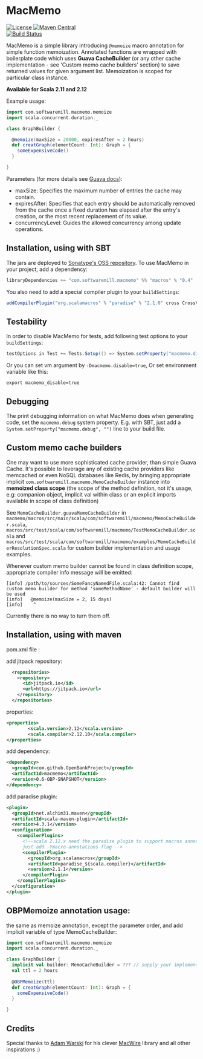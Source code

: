 MacMemo
=======
[![License](https://img.shields.io/badge/License-Apache%202.0-blue.svg)](https://opensource.org/licenses/Apache-2.0)
[![Maven Central](https://maven-badges.herokuapp.com/maven-central/com.softwaremill.macmemo/macros_2.12/badge.svg)](https://maven-badges.herokuapp.com/maven-central/com.softwaremill.macmemo/macros_2.12)  
[![Build Status](https://travis-ci.org/kciesielski/macmemo.svg?branch=master)](https://travis-ci.org/kciesielski/macmemo)

MacMemo is a simple library introducing `@memoize` macro annotation for simple function memoization. 
Annotated functions are wrapped with boilerplate code which uses **Guava CacheBuilder** 
(or any other cache implementation - see 'Custom memo cache builders' section) to save 
returned values for given argument list. Memoization is scoped for particular class instance.    

**Available for Scala 2.11 and 2.12**

Example usage:  
````scala
import com.softwaremill.macmemo.memoize
import scala.concurrent.duration._

class GraphBuilder {

  @memoize(maxSize = 20000, expiresAfter = 2 hours)
  def creatGraph(elementCount: Int): Graph = {
    someExpensiveCode()
  }

}
````

Parameters (for more details see [Guava docs](http://docs.guava-libraries.googlecode.com/git/javadoc/com/google/common/cache/CacheBuilder.html)):
* maxSize: Specifies the maximum number of entries the cache may contain.
* expiresAfter: Specifies that each entry should be automatically removed from the cache once a fixed duration has elapsed after the entry's creation, or the most recent replacement of its value.
* concurrencyLevel: Guides the allowed concurrency among update operations.

Installation, using with SBT
----------------------------

The jars are deployed to [Sonatype's OSS repository](https://oss.sonatype.org/content/repositories/releases/com/softwaremill/macmemo/).
To use MacMemo in your project, add a dependency:

````scala
libraryDependencies += "com.softwaremill.macmemo" %% "macros" % "0.4"
````

You also need to add a special compiler plugin to your `buildSettings`:

````scala
addCompilerPlugin("org.scalamacros" % "paradise" % "2.1.0" cross CrossVersion.full)
````

Testability
---------
In order to disable MacMemo for tests, add following test options to your `buildSettings`:
````scala
testOptions in Test += Tests.Setup(() => System.setProperty("macmemo.disable", "true"))
````
Or you can set vm argument by ```-Dmacmemo.disable=true```, Or set environment variable like this:
````shell
export macmemo_disable=true
````

Debugging
---------

The print debugging information on what MacMemo does when generating code, set the
`macmemo.debug` system property. E.g. with SBT, just add a `System.setProperty("macmemo.debug", "")` line to your
build file.

Custom memo cache builders
---------

One may want to use more sophisticated cache provider, than simple Guava Cache. 
It's possible to leverage any of existing cache providers like memcached or even NoSQL databases like Redis, 
by bringing appropriate implicit `com.softwaremill.macmemo.MemoCacheBuilder` instance into 
**memoized class scope** (the scope of the method definition, not it's usage, e.g: companion object, implicit val within class 
or an explicit imports available in scope of class definition)
 
See `MemoCacheBuilder.guavaMemoCacheBuilder` in `macmemo/macros/src/main/scala/com/softwaremill/macmemo/MemoCacheBuilder.scala`, 
`macros/src/test/scala/com/softwaremill/macmemo/TestMemoCacheBuilder.scala` and  
`macros/src/test/scala/com/softwaremill/macmemo/examples/MemoCacheBuilderResolutionSpec.scala` 
for custom builder implementation and usage examples.

Whenever custom memo builder cannot be found in class definition scope, appropriate compiler info message will be emitted:
```
[info] /path/to/sources/SomeFancyNamedFile.scala:42: Cannot find custom memo builder for method 'someMethodName' - default builder will be used
[info]   @memoize(maxSize = 2, 15 days)
[info]    ^
```
Currently there is no way to turn them off.

Installation, using with maven
----------------------------
pom.xml file :

add jitpack repository:
````xml
  <repositories>
    <repository>
      <id>jitpack.io</id>
      <url>https://jitpack.io</url>
    </repository>
  </repositories>
````

properties:
````xml
<properties>
        <scala.version>2.12</scala.version>
        <scala.compiler>2.12.10</scala.compiler>
</properties>
````
add dependency:
````xml
<dependency>
  <groupId>com.github.OpenBankProject</groupId>
  <artifactId>macmemo</artifactId>
  <version>0.6-OBP-SNAPSHOT</version>
</dependency>
````

add paradise plugin:
````xml
<plugin>
  <groupId>net.alchim31.maven</groupId>
  <artifactId>scala-maven-plugin</artifactId>
  <version>4.3.1</version>
  <configuration>
    <compilerPlugins>
      <!--scala 2.12.x need the paradise plugin to support macros annotation, 2.13.x value not need this plugin,
      just add -Ymacro-annotations flag -->
      <compilerPlugin>
        <groupId>org.scalamacros</groupId>
        <artifactId>paradise_${scala.compiler}</artifactId>
        <version>2.1.1</version>
      </compilerPlugin>
    </compilerPlugins>
  </configuration>
</plugin>
````
OBPMemoize annotation usage:
----------------------------
the same as memoize annotation, except the parameter order, and add implicit variable of type MemoCacheBuilder:
````scala
import com.softwaremill.macmemo.memoize
import scala.concurrent.duration._

class GraphBuilder {
  implicit val builder: MemoCacheBuilder = ??? // supply your implementation
  val ttl = 2 hours
  
  @OBPMemoize(ttl)
  def creatGraph(elementCount: Int): Graph = {
    someExpensiveCode()
  }

}
````

Credits
-------

Special thanks to [Adam Warski](http://www.warski.org/blog/) for his clever [MacWire](https://github.com/adamw/macwire) library and all other inspirations :)
